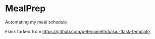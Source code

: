 # MealPrep
Automating my meal schedule

Flask forked from https://github.com/petersimeth/basic-flask-template




